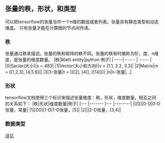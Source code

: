 ## 张量的秩，形状，和类型
可以把tensorflow的张量当作一个n维的数组或者列表。张量具有静态类型和动态维度。
只有张量才能在计算图的节点间传递。

### 秩
张量通过秩来描述。张量的秩和矩阵的秩不同。张量的秩有时被称为阶，度，n维度，是张量的维度数量。
|秩|Math entity|python 例子|
| ----| ----- | ----- |
|0|Saclar(大小)|s = 483|
|1|Vector(大小和方向)|v = [1.1, 2.2, 3.3]|
|2|Matrix|m = [[1,2,3], [4,5,6]]|
|3|3-张量|t = [[[2], [4]], [[14]]]|
|n|n-张量|...|


### 形状
tensorflow文档使用三个标识来描述张量维度：秩，形状，维度数量。相互之间的关系如下：
|秩|形状|维度数量|例子|
|--- |------- |--- |--------|
|0|[]|0-D|0-D张量，常量|
|1|[D0]|1-D|1-D张量，[5]|
|2|||2-D张量，[3,4]|

### 数据类型
[详见](https://www.tensorflow.org/programmers_guide/dims_types)


